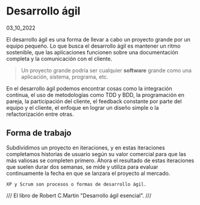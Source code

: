 # Desarrollo ágil
03_10_2022

El desarrollo ágil es una forma de llevar a cabo un proyecto grande por un equipo pequeño. Lo que busca el desarrollo ágil es mantener un ritmo sostenible, que las aplicaciones funcionen sobre una documentación completa y la comunicación con el cliente.

> Un proyecto grande podría ser cualquier **software** grande como una aplicación, sistema, programa, etc.

En el desarrollo ágil podemos encontrar cosas como la integración continua, el uso de metodologías como TDD y BDD, la programación en pareja, la participación del cliente, el feedback constante por parte del equipo y el cliente, el enfoque en lograr un diseño simple o la refactorización entre otras.

## Forma de trabajo

Subdividimos un proyecto en iteraciones, y en estas iteraciones completamos historias de usuario según su valor comercial para que las más valiosas se completen primero. Ahora el resultado de estas iteraciones que suelen durar dos semanas, se mide y utiliza para evaluar continuamente la fecha en que se lanzara el proyecto al mercado.

	XP y Scrum son procesos o formas de desarrollo ágil.


///
El libro de Robert C.Martin "Desarrollo ágil esencial".
///